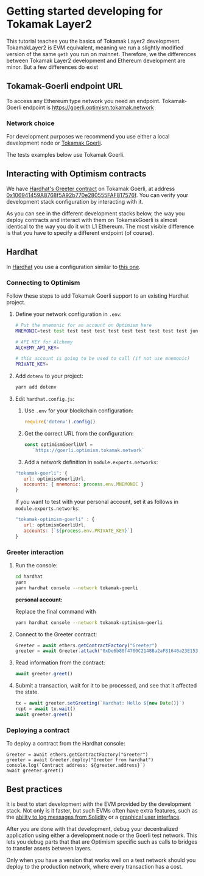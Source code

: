 # Getting started developing for Tokamak Layer2

This tutorial teaches you the basics of Tokamak Layer2 development.
TokamakLayer2 is EVM equivalent, meaning we run a slightly modified version of the same `geth` you run on mainnet.
Therefore, we the differences between Tokamak Layer2 development and Ethereum development are minor.
But a few differences do exist

## Tokamak-Goerli endpoint URL

To access any Ethereum type network you need an endpoint. 
Tokamak-Goerli endpoint is https://goerli.optimism.tokamak.network


### Network choice

For development purposes we recommend you use either a local development node or [Tokamak Goerli](https://goerli.explorer.tokamak.network/).

The tests examples below use Tokamak Goerli.


## Interacting with Optimism contracts

We have [Hardhat's Greeter contract](https://github.com/tokamak-network/tokamak-optimism-test/blob/main/contracts/Greeter.sol) on Tokamak Goerli, at address [0x106941459A8768f5A92b770e280555FAF817576f](https://goerli.explorer.tokamak.network/address/0xDe6b80f4700C2148Ba2aF81640a23E153C007C7F/contracts#address-tabs). 
You can verify your development stack configuration by interacting with it. 

As you can see in the different development stacks below, the way you deploy contracts and interact with them on TokamakGoerli is almost identical to the way you do it with L1 Ethereum.
The most visible difference is that you have to specify a different endpoint (of course). 

## Hardhat

In [Hardhat](https://hardhat.org/) you use a configuration similar to [this one](https://github.com/tokamak-network/tokamak-optimism-test).

### Connecting to Optimism

Follow these steps to add Tokamak Goerli support to an existing Hardhat project. 


1. Define your network configuration in `.env`:

   ```sh
   # Put the mnemonic for an account on Optimism here
   MNEMONIC=test test test test test test test test test test test junk

   # API KEY for Alchemy
   ALCHEMY_API_KEY=

   # this account is going to be used to call (if not use mnemonic)
   PRIVATE_KEY=
   ```

1. Add `dotenv` to your project:

   ```sh
   yarn add dotenv
   ```

1. Edit `hardhat.config.js`:

   1. Use `.env` for your blockchain configuration:

      ```js
      require('dotenv').config()
      ```

   1. Get the correct URL from the configuration:

      ```js
      const optimismGoerliUrl =
         `https://goerli.optimism.tokamak.network`
      ```


   1. Add a network definition in `module.exports.networks`:

   ```js
   "tokamak-goerli": {
      url: optimismGoerliUrl,
      accounts: { mnemonic: process.env.MNEMONIC }
   }   
   ```

   If you want to test with your personal account, set it as follows in `module.exports.networks`: 

   ```js
   "tokamak-optimism-goerli" : {
      url: optimismGoerliUrl,
      accounts: [`${process.env.PRIVATE_KEY}`]
   }
   ```    


### Greeter interaction

1. Run the console:
   ```sh
   cd hardhat
   yarn
   yarn hardhat console --network tokamak-goerli
   ```

   **personal account:**

   Replace the final command with

   ```sh
   yarn hardhat console --network tokamak-optimism-goerli
   ```

1. Connect to the Greeter contract:   

   ```js
   Greeter = await ethers.getContractFactory("Greeter")
   greeter = await Greeter.attach("0xDe6b80f4700C2148Ba2aF81640a23E153C007C7F")
   ```   

1. Read information from the contract:

   ```js
   await greeter.greet()
   ```

1. Submit a transaction, wait for it to be processed, and see that it affected the state.

   ```js
   tx = await greeter.setGreeting(`Hardhat: Hello ${new Date()}`)
   rcpt = await tx.wait()  
   await greeter.greet()
   ```

### Deploying a contract

To deploy a contract from the Hardhat console:

```
Greeter = await ethers.getContractFactory("Greeter")
greeter = await Greeter.deploy("Greeter from hardhat")
console.log(`Contract address: ${greeter.address}`)
await greeter.greet()
```

## Best practices

It is best to start development with the EVM provided by the development stack. 
Not only is it faster, but such EVMs often have extra features, such as the [ability to log messages from Solidity](https://hardhat.org/tutorial/debugging-with-hardhat-network.html) or a [graphical user interface](https://trufflesuite.com/ganache/).

After you are done with that development, debug your decentralized application using either a development node or the Goerli test network. 
This lets you debug parts that that are Optimism specific such as calls to bridges to transfer assets between layers.

Only when you have a version that works well on a test network should you deploy to the production network, where every transaction has a cost.
